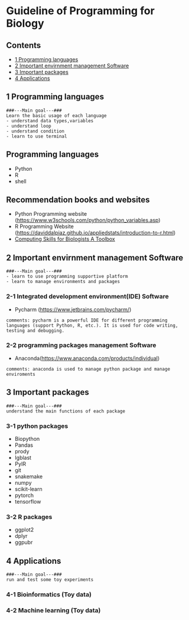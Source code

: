 # Guideline of Programming for Biology

## Contents
* [1 Programming languages](#1-Programming-languages)   
* [2 Important envirnment management Software](#2-Important-envirnment-management-Software)   
* [3 Important packages](#3-Important-packages)   
* [4 Applications](#4-Applications)   

## 1 Programming languages
```
###---Main goal---###
Learn the basic usage of each language
- understand data types,variables
- understand loop
- understand condition
- learn to use terminal
```
## Programming languages

- Python
- R
- shell

## Recommendation books and websites
- Python Programming website (https://www.w3schools.com/python/python_variables.asp)
- R Programming Website (https://daviddalpiaz.github.io/appliedstats/introduction-to-r.html)
- [Computing Skills for Biologists A Toolbox](./text_book/Computing_Skills_for_Biologists_A_Toolbox.pdf)

## 2 Important envirnment management Software

```
###---Main goal---###
- learn to use programming supportive platform
- learn to manage environments and packages
```
### 2-1 Integrated development environment(IDE) Software

- Pycharm (https://www.jetbrains.com/pycharm/)

```
comments: pycharm is a powerful IDE for different programming languages (support Python, R, etc.). It is used for code writing, testing and debugging.
```

### 2-2 programming packages management Software

- Anaconda(https://www.anaconda.com/products/individual)

```
comments: anaconda is used to manage python package and manage enviroments
```

## 3 Important packages

```
###---Main goal---###
understand the main functions of each package
```
### 3-1 python packages

- Biopython
- Pandas
- prody
- Igblast
- PyIR
- git
- snakemake
- numpy
- scikit-learn
- pytorch
- tensorflow


### 3-2 R packages

- ggplot2
- dplyr
- ggpubr


## 4 Applications

```
###---Main goal---###
run and test some toy experiments
```
### 4-1 Bioinformatics (Toy data)
### 4-2 Machine learning (Toy data)
